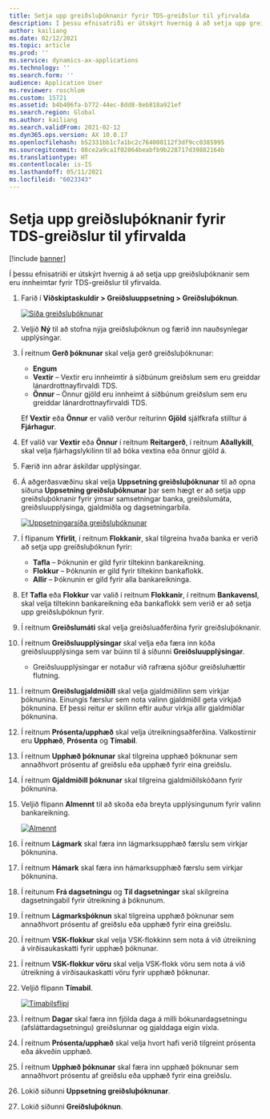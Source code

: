 ```yaml
---
title: Setja upp greiðsluþóknanir fyrir TDS-greiðslur til yfirvalda
description: Í þessu efnisatriði er útskýrt hvernig á að setja upp greiðsluþóknanir sem eru innheimtar fyrir TDS-greiðslur til yfirvalda.
author: kailiang
ms.date: 02/12/2021
ms.topic: article
ms.prod: ''
ms.service: dynamics-ax-applications
ms.technology: ''
ms.search.form: ''
audience: Application User
ms.reviewer: roschlom
ms.custom: 15721
ms.assetid: b4b406fa-b772-44ec-8dd8-8eb818a921ef
ms.search.region: Global
ms.author: kailiang
ms.search.validFrom: 2021-02-12
ms.dyn365.ops.version: AX 10.0.17
ms.openlocfilehash: b52331bb1c7a1bc2c764008112f3df9cc0385995
ms.sourcegitcommit: 08ce2a9ca1f02064beabfb9b228717d39882164b
ms.translationtype: HT
ms.contentlocale: is-IS
ms.lasthandoff: 05/11/2021
ms.locfileid: "6023343"
---
```

# <a name="set-up-payment-fees-for-tds-authority-payments"></a>Setja upp greiðsluþóknanir fyrir TDS-greiðslur til yfirvalda

[!include [banner](../includes/banner.md)]

Í þessu efnisatriði er útskýrt hvernig á að setja upp greiðsluþóknanir sem eru innheimtar fyrir TDS-greiðslur til yfirvalda.

1. Farið í **Viðskiptaskuldir \> Greiðsluuppsetning \> Greiðsluþóknun**.

    [![Síða greiðsluþóknunar](./media/apac-ind-TDS-28.png)](./media/apac-ind-TDS-28.png)

2. Veljið **Ný** til að stofna nýja greiðsluþóknun og færið inn nauðsynlegar upplýsingar.
3. Í reitnum **Gerð þóknunar** skal velja gerð greiðsluþóknunar:

    - **Engum**
    - **Vextir** – Vextir eru innheimtir á síðbúnum greiðslum sem eru greiddar lánardrottnayfirvaldi TDS.
    - **Önnur** – Önnur gjöld eru innheimt á síðbúnum greiðslum sem eru greiddar lánardrottnayfirvaldi TDS.

    Ef **Vextir** eða **Önnur** er valið verður reiturinn **Gjöld** sjálfkrafa stilltur á **Fjárhagur**.

4. Ef valið var **Vextir** eða **Önnur** í reitnum **Reitargerð**, í reitnum **Aðallykill**, skal velja fjárhagslykilinn til að bóka vextina eða önnur gjöld á.
5. Færið inn aðrar áskildar upplýsingar.
6. Á aðgerðasvæðinu skal velja **Uppsetning greiðsluþóknunar** til að opna síðuna **Uppsetning greiðsluþóknunar** þar sem hægt er að setja upp greiðsluþóknanir fyrir ýmsar samsetningar banka, greiðslumáta, greiðsluupplýsinga, gjaldmiðla og dagsetningarbila.

    [![Uppsetningarsíða greiðsluþóknunar](./media/apac-ind-TDS-21.png)](./media/apac-ind-TDS-21.png)

7. Í flipanum **Yfirlit**, í reitnum **Flokkanir**, skal tilgreina hvaða banka er verið að setja upp greiðsluþóknun fyrir:

    - **Tafla** – Þóknunin er gild fyrir tiltekinn bankareikning.
    - **Flokkur** – Þóknunin er gild fyrir tiltekinn bankaflokk.
    - **Allir** – Þóknunin er gild fyrir alla bankareikninga.

8. Ef **Tafla** eða **Flokkur** var valið í reitnum **Flokkanir**, í reitnum **Bankavensl**, skal velja tiltekinn bankareikning eða bankaflokk sem verið er að setja upp greiðsluþóknun fyrir.
9. Í reitnum **Greiðslumáti** skal velja greiðsluaðferðina fyrir greiðsluþóknanir.
10. Í reitnum **Greiðsluupplýsingar** skal velja eða færa inn kóða greiðsluupplýsinga sem var búinn til á síðunni **Greiðsluupplýsingar**.
    - Greiðsluupplýsingar er notaður við rafræna sjóður greiðsluhættir flutning.
12. Í reitnum **Greiðslugjaldmiðill** skal velja gjaldmiðilinn sem virkjar þóknunina. Einungis færslur sem nota valinn gjaldmiðil geta virkjað þóknunina. Ef þessi reitur er skilinn eftir auður virkja allir gjaldmiðlar þóknunina.
13. Í reitnum **Prósenta/upphæð** skal velja útreikningsaðferðina. Valkostirnir eru **Upphæð**, **Prósenta** og **Tímabil**.
14. Í reitnum **Upphæð þóknunar** skal tilgreina upphæð þóknunar sem annaðhvort prósentu af greiðslu eða upphæð fyrir eina greiðslu.
15. Í reitnum **Gjaldmiðill þóknunar** skal tilgreina gjaldmiðilskóðann fyrir þóknunina.
16. Veljið flipann **Almennt** til að skoða eða breyta upplýsingunum fyrir valinn bankareikning.

    [![Almennt](./media/apac-ind-TDS-22.png)](./media/apac-ind-TDS-22.png)

16. Í reitnum **Lágmark** skal færa inn lágmarksupphæð færslu sem virkjar þóknunina.
17. Í reitnum **Hámark** skal færa inn hámarksupphæð færslu sem virkjar þóknunina.
18. Í reitunum **Frá dagsetningu** og **Til dagsetningar** skal skilgreina dagsetningabil fyrir útreikning á þóknunum.
19. Í reitnum **Lágmarksþóknun** skal tilgreina upphæð þóknunar sem annaðhvort prósentu af greiðslu eða upphæð fyrir eina greiðslu.
20. Í reitnum **VSK-flokkur** skal velja VSK-flokkinn sem nota á við útreikning á virðisaukaskatti fyrir upphæð þóknunar.
21. Í reitnum **VSK-flokkur vöru** skal velja VSK-flokk vöru sem nota á við útreikning á virðisaukaskatti vöru fyrir upphæð þóknunar.
22. Veljið flipann **Tímabil**. 

    [![Tímabilsflipi](./media/apac-ind-TDS-23.png)](./media/apac-ind-TDS-23.png)

23. Í reitnum **Dagar** skal færa inn fjölda daga á milli bókunardagsetningu (afsláttardagsetningu) greiðslunnar og gjalddaga eigin víxla.
24. Í reitnum **Prósenta/upphæð** skal velja hvort hafi verið tilgreint prósenta eða ákveðin upphæð.
25. Í reitnum **Upphæð þóknunar** skal færa inn upphæð þóknunar sem annaðhvort prósentu af greiðslu eða upphæð fyrir eina greiðslu.
26. Lokið síðunni **Uppsetning greiðsluþóknunar**.
27. Lokið síðunni **Greiðsluþóknun**.
